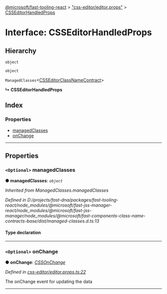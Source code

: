[@microsoft/fast-tooling-react](../README.md) > ["css-editor/editor.props"](../modules/_css_editor_editor_props_.md) > [CSSEditorHandledProps](../interfaces/_css_editor_editor_props_.csseditorhandledprops.md)

# Interface: CSSEditorHandledProps

## Hierarchy

 `object`

 `object`

 `ManagedClasses`<[CSSEditorClassNameContract](_css_editor_editor_style_.csseditorclassnamecontract.md)>

**↳ CSSEditorHandledProps**

## Index

### Properties

* [managedClasses](_css_editor_editor_props_.csseditorhandledprops.md#managedclasses)
* [onChange](_css_editor_editor_props_.csseditorhandledprops.md#onchange)

---

## Properties

<a id="managedclasses"></a>

### `<Optional>` managedClasses

**● managedClasses**: *`object`*

*Inherited from ManagedClasses.managedClasses*

*Defined in D:/projects/fast-dna/packages/fast-tooling-react/node_modules/@microsoft/fast-jss-manager-react/node_modules/@microsoft/fast-jss-manager/node_modules/@microsoft/fast-components-class-name-contracts-base/dist/managed-classes.d.ts:13*

#### Type declaration

___
<a id="onchange"></a>

### `<Optional>` onChange

**● onChange**: *[CSSOnChange](../modules/_css_editor_editor_props_.md#cssonchange)*

*Defined in [css-editor/editor.props.ts:22](https://github.com/Microsoft/fast-dna/blob/164dd3ca/packages/fast-tooling-react/src/css-editor/editor.props.ts#L22)*

The onChange event for updating the data

___

